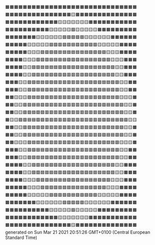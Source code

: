 🟧🟧🟧🟧🟧🟧🟧🟧🟧🟧🟧🟧🟧🟧🟧🟧🟧🟧🟧🟧🟧🟧🟧🟧🟧🟧🟧🟧🟧🟧  
🟧🟧🟧🟧🟧🟧🟧🟧🟧🟧🟧🟧🟧🟧🟧🟨🟧🟧🟧🟧🟧🟧🟧🟧🟧🟧🟧🟧🟧🟧  
🟧🟧🟧🟧🟧🟧🟧🟧🟧🟧🟧🟧🟨🟨🟨🟨🟨🟨🟨🟧🟧🟧🟧🟧🟧🟧🟧🟧🟧🟧  
🟧🟧🟧🟧🟧🟧🟧🟧🟧🟧🟨🟨🟨🟨🟨🟩🟨🟨🟨🟨🟨🟧🟧🟧🟧🟧🟧🟧🟧🟧  
🟧🟧🟧🟧🟧🟧🟧🟨🟨🟨🟨🟨🟨🟩🟩🟩🟩🟩🟨🟨🟨🟨🟨🟨🟧🟧🟧🟧🟧🟧  
🟧🟧🟧🟧🟧🟨🟨🟨🟨🟨🟩🟩🟩🟩🟩🟦🟩🟩🟩🟩🟩🟨🟨🟨🟨🟨🟧🟧🟧🟧  
🟧🟧🟧🟧🟧🟨🟨🟨🟩🟩🟩🟩🟦🟦🟦🟦🟦🟦🟦🟩🟩🟩🟩🟨🟨🟨🟧🟧🟧🟧  
🟧🟧🟧🟧🟨🟨🟨🟩🟩🟩🟦🟦🟦🟦🟪🟪🟪🟦🟦🟦🟦🟩🟩🟩🟨🟨🟨🟧🟧🟧  
🟧🟧🟧🟧🟨🟨🟩🟩🟦🟦🟦🟦🟪🟪🟪🟪🟪🟪🟪🟦🟦🟦🟦🟩🟩🟨🟨🟧🟧🟧  
🟧🟧🟧🟧🟨🟨🟩🟩🟦🟪🟪🟪🟪🟪🟥🟥🟥🟪🟪🟪🟪🟪🟦🟩🟩🟨🟨🟧🟧🟧  
🟧🟧🟧🟨🟨🟩🟩🟦🟦🟪🟪🟪🟥🟥🟥🟥🟥🟥🟥🟪🟪🟪🟦🟦🟩🟩🟨🟨🟧🟧  
🟧🟧🟧🟨🟨🟩🟩🟦🟦🟪🟪🟥🟥🟥🟥🟥🟥🟥🟥🟥🟪🟪🟦🟦🟩🟩🟨🟨🟧🟧  
🟧🟧🟨🟨🟨🟩🟦🟦🟪🟪🟥🟥🟥🟥🟥🟥🟥🟥🟥🟥🟥🟪🟪🟦🟦🟩🟨🟨🟨🟧  
🟧🟧🟨🟨🟩🟩🟦🟦🟪🟪🟥🟥🟥🟥🟥🟥🟥🟥🟥🟥🟥🟪🟪🟦🟦🟩🟩🟨🟨🟧  
🟧🟧🟨🟨🟩🟩🟦🟪🟪🟥🟥🟥🟥🟥🟥🟥🟥🟥🟥🟥🟥🟥🟪🟪🟦🟩🟩🟨🟨🟧  
🟧🟨🟨🟩🟩🟦🟦🟪🟪🟥🟥🟥🟥🟥🟥🟥🟥🟥🟥🟥🟥🟥🟪🟪🟦🟦🟩🟩🟨🟨  
🟧🟧🟨🟨🟩🟩🟦🟪🟪🟥🟥🟥🟥🟥🟥🟥🟥🟥🟥🟥🟥🟥🟪🟪🟦🟩🟩🟨🟨🟧  
🟧🟧🟨🟨🟩🟩🟦🟦🟪🟪🟥🟥🟥🟥🟥🟥🟥🟥🟥🟥🟥🟪🟪🟦🟦🟩🟩🟨🟨🟧  
🟧🟧🟨🟨🟨🟩🟦🟦🟪🟪🟥🟥🟥🟥🟥🟥🟥🟥🟥🟥🟥🟪🟪🟦🟦🟩🟨🟨🟨🟧  
🟧🟧🟧🟨🟨🟩🟩🟦🟦🟪🟪🟥🟥🟥🟥🟥🟥🟥🟥🟥🟪🟪🟦🟦🟩🟩🟨🟨🟧🟧  
🟧🟧🟧🟨🟨🟩🟩🟦🟦🟪🟪🟪🟥🟥🟥🟥🟥🟥🟥🟪🟪🟪🟦🟦🟩🟩🟨🟨🟧🟧  
🟧🟧🟧🟧🟨🟨🟩🟩🟦🟪🟪🟪🟪🟪🟥🟥🟥🟪🟪🟪🟪🟪🟦🟩🟩🟨🟨🟧🟧🟧  
🟧🟧🟧🟧🟨🟨🟩🟩🟦🟦🟦🟦🟪🟪🟪🟪🟪🟪🟪🟦🟦🟦🟦🟩🟩🟨🟨🟧🟧🟧  
🟧🟧🟧🟧🟨🟨🟨🟩🟩🟩🟦🟦🟦🟦🟪🟪🟪🟦🟦🟦🟦🟩🟩🟩🟨🟨🟨🟧🟧🟧  
🟧🟧🟧🟧🟧🟨🟨🟨🟩🟩🟩🟩🟦🟦🟦🟦🟦🟦🟦🟩🟩🟩🟩🟨🟨🟨🟧🟧🟧🟧  
🟧🟧🟧🟧🟧🟨🟨🟨🟨🟨🟩🟩🟩🟩🟩🟦🟩🟩🟩🟩🟩🟨🟨🟨🟨🟨🟧🟧🟧🟧  
🟧🟧🟧🟧🟧🟧🟧🟨🟨🟨🟨🟨🟨🟩🟩🟩🟩🟩🟨🟨🟨🟨🟨🟨🟧🟧🟧🟧🟧🟧  
🟧🟧🟧🟧🟧🟧🟧🟧🟧🟧🟨🟨🟨🟨🟨🟩🟨🟨🟨🟨🟨🟧🟧🟧🟧🟧🟧🟧🟧🟧  
🟧🟧🟧🟧🟧🟧🟧🟧🟧🟧🟧🟧🟨🟨🟨🟨🟨🟨🟨🟧🟧🟧🟧🟧🟧🟧🟧🟧🟧🟧  
🟧🟧🟧🟧🟧🟧🟧🟧🟧🟧🟧🟧🟧🟧🟧🟨🟧🟧🟧🟧🟧🟧🟧🟧🟧🟧🟧🟧🟧🟧  
generated on Sun Mar 21 2021 20:51:26 GMT+0100 (Central European Standard Time)  
